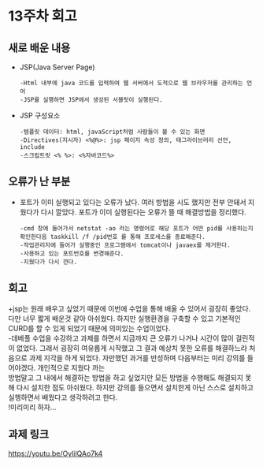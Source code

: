 # 13주차 회고
## 새로 배운 내용
- JSP(Java Server Page)
            
      -Html 내부에 java 코드를 입력하여 웹 서버에서 도적으로 웹 브라우저를 관리하는 언어
      -JSP를 실행하면 JSP에서 생성된 서블릿이 실행된다.
      
      
- JSP 구성요소

      -템플릿 데이터: html, javaScript처럼 사람들이 볼 수 있는 화면
      -Directives(지시자) <%@%>: jsp 페이지 속성 정의, 태그라이브러리 선언, include
      -스크립트릿 <% %>: <%자바코드%>

## 오류가 난 부분
- 포트가 이미 실행되고 있다는 오류가 났다. 여러 방법을 시도 했지만 전부 안돼서 지웠다가 다시 깔았다. 포트가 이미 실행된다는 오류가 뜰 때 해결방법을 정리했다.
      
      -cmd 창에 들어가서 netstat -ao 라는 명령어로 해당 포트가 어떤 pid를 사용하는지 확인한다음 taskkill /f /pid번호 를 통해 프로세스를 종료해준다.
      -작업관리자에 들어가 실행중인 프로그램에서 tomcat이나 javaex를 제거한다.
      -사용하고 있는 포트번호를 변경해준다.
      -지웠다가 다시 깐다.

## 회고
+jsp는 원래 배우고 싶었기 때문에 이번에 수업을 통해 배울 수 있어서 굉장히 좋았다. 다만 너무 짧게 배운것 같아 아쉬웠다. 하지만 실행환경을 구축할 수 있고 기본적인 CURD를 할 수 있게 되었기 때문에 의미있는 수업이었다.
<br>-데베플 수업을 수강하고 과제를 하면서 지금까지 큰 오류가 나거나 시간이 많이 걸린적이 없었다. 그래서 굉장히 여유롭게 시작했고 그 결과 예상치 못한 오류를 해결하느라 처음으로 과제 지각을 하게 되었다. 자만했던 과거를 반성하며 다음부터는 미리 강의를 들어야겠다. 개인적으로 지웠다 까는 <br>방법말고 그 내에서 해결하는 방법을 하고 싶었지만 모든 방법을 수행해도 해결되지 못해 다시 설치한 점도 아쉬웠다. 하지만 강의를 들으면서 설치한게 아닌 스스로 설치하고 실행하면서 배웠다고 생각하려고 한다. 
<br>!미리미리 하자...
      
## 과제 링크
<https://youtu.be/OylilQAo7k4>      
      

